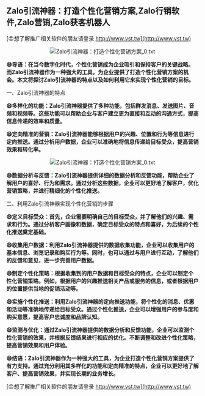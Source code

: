 ## **Zalo引流神器：打造个性化营销方案,Zalo行销软件,Zalo营销,Zalo获客机器人**

[😍想了解推广相关软件的朋友请登录 http://www.vst.tw](http://www.vst.tw)

 <center><img src="https://vst.tw/MP4/tuiguang/png/1.png" alt="Zalo引流神器：打造个性化营销方案_0.txt"></center>

**😄导语：在当今数字化时代，个性化营销成为企业吸引和保持客户的关键战略。而Zalo引流神器作为一种强大的工具，为企业提供了打造个性化营销方案的机会。本文将探讨Zalo引流神器的特点以及如何利用它来实现个性化营销的目标。**

一、Zalo引流神器的特点

**😄多样化的功能：Zalo引流神器提供了多种功能，包括群发消息、发送图片、音频和视频等。这些功能可以帮助企业与客户建立更为直接和互动的沟通方式，提高信息传递的效率和质量。**

**😄定向精准的营销：Zalo引流神器能够根据用户的兴趣、位置和行为等信息进行定向推送。通过分析用户数据，企业可以准确地将信息传递给目标受众，提高营销效果和转化率。**

 <center><img src="https://vst.tw/MP4/tuiguang/png/6.png" alt="Zalo引流神器：打造个性化营销方案_0.txt"></center>

**😄数据分析与反馈：Zalo引流神器提供详细的数据分析和反馈功能，帮助企业了解用户的喜好、行为和需求。通过分析这些数据，企业可以更好地了解客户，优化营销策略，并进行精细化的个性化推送。**

二、利用Zalo引流神器实现个性化营销的步骤

**😄定义目标受众：首先，企业需要明确自己的目标受众，并了解他们的兴趣、需求和行为。通过分析客户画像和数据，确定目标受众的特点和喜好，为后续的个性化推送奠定基础。**

**😄收集用户数据：利用Zalo引流神器提供的数据收集功能，企业可以收集用户的基本信息、浏览记录和购买行为等。同时，也可以通过与用户进行互动，了解他们的反馈和意见，进一步完善用户数据。**

**😄制定个性化策略：根据收集到的用户数据和目标受众的特点，企业可以制定个性化营销策略。例如，根据用户的兴趣推送相关产品或服务的信息，或者根据用户的位置提供当地的促销活动等。**

**😄实施个性化推送：利用Zalo引流神器的定向推送功能，将个性化的消息、优惠和活动等准确地传递给目标受众。通过个性化推送，企业可以增强用户的参与度和购买意愿，提高客户忠诚度和品牌认知。**

**😄监测与优化：通过Zalo引流神器提供的数据分析和反馈功能，企业可以监测个性化营销的效果，并根据反馈结果进行相应的优化。不断调整和改进个性化策略，提高营销效果和用户体验。**

**😄结语：Zalo引流神器作为一种强大的工具，为企业打造个性化营销方案提供了有力支持。通过充分利用其多样化的功能和定向精准的特点，企业可以更好地了解客户、提高营销效果，并实现长期的业务增长。**

[😍想了解推广相关软件的朋友请登录 http://www.vst.tw](http://www.vst.tw)



